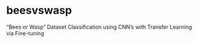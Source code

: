 # beesvswasp
“Bees or Wasp” Dataset Classification using CNN’s with Transfer Learning via Fine-tuning
